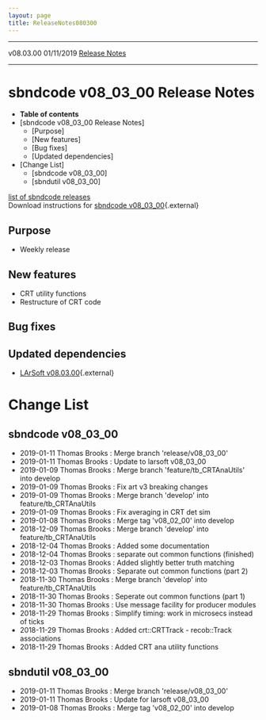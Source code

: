 ```yaml
---
layout: page
title: ReleaseNotes080300
---
```


  ----------- ------------ -- -- ------------------------------------------------------
  v08.03.00   01/11/2019         [Release Notes](ReleaseNotes080300.html)
  ----------- ------------ -- -- ------------------------------------------------------



sbndcode v08\_03\_00 Release Notes
======================================================================================

-   **Table of contents**
-   [sbndcode v08\_03\_00 Release
    Notes]
    -   [Purpose]
    -   [New features]
    -   [Bug fixes]
    -   [Updated dependencies]
-   [Change List]
    -   [sbndcode v08\_03\_00]
    -   [sbndutil v08\_03\_00]

[list of sbndcode
releases](List_of_SBND_code_releases.html)\
Download instructions for [sbndcode
v08\_03\_00](http://scisoft.fnal.gov/scisoft/bundles/sbnd/v08_03_00/sbndcode-v08_03_00.html){.external}



Purpose
----------------------------------

-   Weekly release



New features
--------------------------------------------

-   CRT utility functions
-   Restructure of CRT code



Bug fixes
--------------------------------------



Updated dependencies
------------------------------------------------------------

-   [LArSoft
    v08.03.00](https://cdcvs.fnal.gov/redmine/projects/larsoft/wiki/ReleaseNotes080300){.external}



Change List
==========================================



sbndcode v08\_03\_00
----------------------------------------------------------

-   2019-01-11 Thomas Brooks : Merge branch \'release/v08\_03\_00\'
-   2019-01-11 Thomas Brooks : Update to larsoft v08\_03\_00
-   2019-01-09 Thomas Brooks : Merge branch \'feature/tb\_CRTAnaUtils\'
    into develop
-   2019-01-09 Thomas Brooks : Fix art v3 breaking changes
-   2019-01-09 Thomas Brooks : Merge branch \'develop\' into
    feature/tb\_CRTAnaUtils
-   2019-01-09 Thomas Brooks : Fix averaging in CRT det sim
-   2019-01-08 Thomas Brooks : Merge tag \'v08\_02\_00\' into develop
-   2018-12-09 Thomas Brooks : Merge branch \'develop\' into
    feature/tb\_CRTAnaUtils
-   2018-12-04 Thomas Brooks : Added some documentation
-   2018-12-04 Thomas Brooks : separate out common functions (finished)
-   2018-12-03 Thomas Brooks : Added slightly better truth matching
-   2018-12-03 Thomas Brooks : Separate out common functions (part 2)
-   2018-11-30 Thomas Brooks : Merge branch \'develop\' into
    feature/tb\_CRTAnaUtils
-   2018-11-30 Thomas Brooks : Seperate out common functions (part 1)
-   2018-11-30 Thomas Brooks : Use message facility for producer modules
-   2018-11-29 Thomas Brooks : Simplify timing: work in microsecs
    instead of ticks
-   2018-11-29 Thomas Brooks : Added crt::CRTTrack - recob::Track
    associations
-   2018-11-29 Thomas Brooks : Added CRT ana utility functions



sbndutil v08\_03\_00
----------------------------------------------------------

-   2019-01-11 Thomas Brooks : Merge branch \'release/v08\_03\_00\'
-   2019-01-11 Thomas Brooks : Update for larsoft v08\_03\_00
-   2019-01-08 Thomas Brooks : Merge tag \'v08\_02\_00\' into develop
